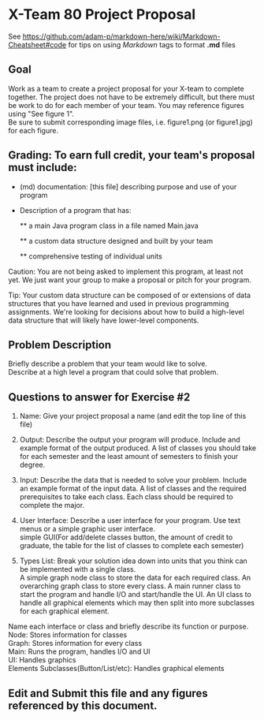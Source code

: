 # X-Team 80 Project Proposal

See https://github.com/adam-p/markdown-here/wiki/Markdown-Cheatsheet#code for tips on using *Markdown* tags to format __.md__ files

## Goal

Work as a team to create a project proposal for your X-team to complete together.
The project does not have to be extremely difficult,
but there must be work to do for each member of your team.
You may reference figures using "See figure 1".  
Be sure to submit corresponding image files, i.e. figure1.png (or figure1.jpg) for each figure.

## Grading: To earn full credit, your team's proposal must include:

* (md) documentation: [this file] describing purpose and use of your program

* Description of a program that has:

  ** a main Java program class in a file named Main.java
  
  ** a custom data structure designed and built by your team
  
  ** comprehensive testing of individual units
  
 Caution: You are not being asked to implement this program, at least not yet. 
 We just want your group to make a proposal or pitch for your program.
 
 Tip: Your custom data structure can be composed of or extensions of data structures that you have learned and used in previous programming assignments.  We're looking for decisions about how to build a high-level data structure that will likely have lower-level components.

## Problem Description

Briefly describe a problem that your team would like to solve.  
Describe at a high level a program that could solve that problem.

## Questions to answer for Exercise #2

1. Name: Give your project proposal a name (and edit the top line of this file)



2. Output: Describe the output your program will produce.  Include and example format of the output produced.
A list of classes you should take for each semester and the least amount of semesters to finish your degree. 


3. Input: Describe the data that is needed to solve your problem. Include an example format of the input data.
A list of classes and the required prerequisites to take each class. Each class should be required to complete the major.


4. User Interface: Describe a user interface for your program.  Use text menus or a simple graphic user interface.  
simple GUI(For add/delete classes button, the amount of credit to graduate, the table for the list of classes to complete each semester)


5. Types List: Break your solution idea down into units that you think can be implemented with a single class.  
A simple graph node class to store the data for each required class. An overarching graph class to store every class. A main runner class to start the program and handle I/O and start/handle the UI. An UI class to handle all graphical elements which may then split into more subclasses for each graphical element.


Name each interface or class and briefly describe its function or purpose.  
Node: Stores information for classes  
Graph: Stores information for every class  
Main: Runs the program, handles I/O and UI  
UI: Handles graphics  
Elements Subclasses(Button/List/etc): Handles graphical elements

## Edit and Submit this file and any figures referenced by this document.

